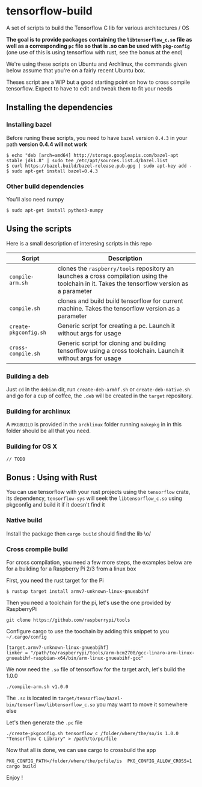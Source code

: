 # tensorflow-build

A set of scripts to build the Tensorflow C lib for various architectures / OS

**The goal is to provide packages containing the `libtensorflow_c.so` file as well as a corresponding `pc` file so that is .so can be used with `pkg-config`** (one use of this is using tensorflow with rust, see the bonus at the end)

We're using these scripts on Ubuntu and Archlinux, the commands given below assume that you're on a fairly recent Ubuntu box.

Theses script are a WIP but a good starting point on how to cross compile tensorflow. Expect to have to edit and tweak them to fit your needs 

## Installing the dependencies

### Installing bazel
Before runing these scripts, you need to have `bazel` version `0.4.3` in your path **version 0.4.4 will not work** 

```
$ echo "deb [arch=amd64] http://storage.googleapis.com/bazel-apt stable jdk1.8" | sudo tee /etc/apt/sources.list.d/bazel.list
$ curl https://bazel.build/bazel-release.pub.gpg | sudo apt-key add -
$ sudo apt-get install bazel=0.4.3
```

### Other build dependencies

You'll also need numpy 

```
$ sudo apt-get install python3-numpy
```

## Using the scripts

Here is a small description of interesing scripts in this repo

Script | Description
--- | ---
`compile-arm.sh` | clones the `raspberry/tools` repository an launches a cross compilation using the toolchain in it. Takes the tensorflow version as a parameter
`compile.sh` | clones and build build tensorflow for current machine. Takes the tensorflow version as a parameter
`create-pkgconfig.sh` | Generic script for creating a pc. Launch it without args for usage
`cross-compile.sh` | Generic script for cloning and building tensorflow using a cross toolchain. Launch it without args for usage

### Building a deb

Just `cd` in the `debian` dir, run `create-deb-armhf.sh` or `create-deb-native.sh` and go for a cup of coffee, the `.deb` will be created in the `target` repository.

### Building for archlinux

A `PKGBUILD` is provided in the `archlinux` folder running `makepkg` in in this folder should be all that you need.

### Building for OS X

`// TODO`

## Bonus : Using with Rust

You can use tensorflow with your rust projects using the `tensorflow` crate, its dependency, `tensorflow-sys` will seek the `libtensorflow_c.so` using pkgconfig and build it if it doesn't find it

### Native build

Install the package then `cargo build` should find the lib \o/


### Cross crompile build

For cross compilation, you need a few more steps, the examples below are for a building for a Raspberry Pi 2/3 from a linux box

First, you need the rust target for the Pi

```
$ rustup target install armv7-unknown-linux-gnueabihf
```

Then you need a toolchain for the pi, let's use the one provided by RaspberryPi 

```
git clone https://github.com/raspberrypi/tools
```

Configure cargo to use the toochain by adding this snippet to you `~/.cargo/config`

```
[target.armv7-unknown-linux-gnueabihf]
linker = "/path/to/raspberrypi/tools/arm-bcm2708/gcc-linaro-arm-linux-gnueabihf-raspbian-x64/bin/arm-linux-gnueabihf-gcc"

```

We now need the `.so` file of tensorflow for the target arch, let's build the 1.0.0

```
./compile-arm.sh v1.0.0
```

The `.so` is located in `target/tensorflow/bazel-bin/tensorflow/libtensorflow_c.so` you may want to move it somewhere else

Let's then generate the `.pc` file

```
./create-pkgconfig.sh tensorflow_c /folder/where/the/so/is 1.0.0 "Tensorflow C Library" > /path/to/pc/file
```

Now that all is done, we can use cargo to crossbuild the app

```
PKG_CONFIG_PATH=/folder/where/the/pcfile/is  PKG_CONFIG_ALLOW_CROSS=1 cargo build
```

Enjoy !



